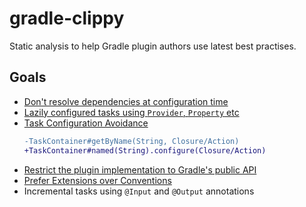 # gradle-clippy

Static analysis to help Gradle plugin authors use latest best practises.

## Goals

- [Don't resolve dependencies at configuration time](https://guides.gradle.org/performance/#don_t_resolve_dependencies_at_configuration_time)
- [Lazily configured tasks using `Provider`, `Property` etc](https://docs.gradle.org/current/userguide/lazy_configuration.html)
- [Task Configuration Avoidance](https://docs.gradle.org/current/userguide/task_configuration_avoidance.html)
    ```diff
    -TaskContainer#getByName(String, Closure/Action)
    +TaskContainer#named(String).configure(Closure/Action)
    ```
- [Restrict the plugin implementation to Gradle's public API](https://guides.gradle.org/designing-gradle-plugins/#restricting_the_plugin_implementation_to_gradle_s_public_api)
- [Prefer Extensions over Conventions](https://guides.gradle.org/implementing-gradle-plugins/#extensions_vs_conventions)
- Incremental tasks using `@Input` and `@Output` annotations

